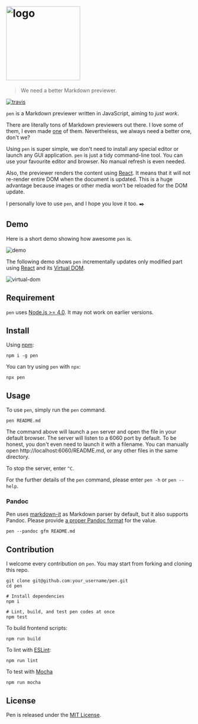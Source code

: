 <h1><img src='media/logo.png' alt='logo' width='200'/></h1>

> We need a better Markdown previewer.

[![travis](https://travis-ci.org/utatti/pen.svg)](https://travis-ci.org/utatti/pen)

`pen` is a Markdown previewer written in JavaScript, aiming to *just work*.

There are literally tons of Markdown previewers out there. I love some of them,
I even made [one](https://github.com/utatti/orange-cat) of them. Nevertheless,
we always need a better one, don't we?

Using `pen` is super simple, we don't need to install any special editor or
launch any GUI application. `pen` is just a tidy command-line tool. You can use
your favourite editor and browser. No manual refresh is even needed.

Also, the previewer renders the content using [React](https://facebook.github.io/react/).
It means that it will not re-render entire DOM when the document is updated.
This is a huge advantage because images or other media won't be reloaded for
the DOM update.

I personally love to use `pen`, and I hope you love it too. :black_nib:

## Demo

Here is a short demo showing how awesome `pen` is.

![demo](https://cloud.githubusercontent.com/assets/1013641/9977359/21b79f66-5f3f-11e5-860a-cf19b2287009.gif)

The following demo shows `pen` incrementally updates only modified part using
[React](https://facebook.github.io/react/) and
its [Virtual DOM](https://facebook.github.io/react/docs/glossary.html).

![virtual-dom](https://cloud.githubusercontent.com/assets/1013641/11914823/896591ba-a6cd-11e5-94ee-05e3ab50413b.gif)

## Requirement

`pen` uses [Node.js >= 4.0](https://nodejs.org/en/docs/es6/). It may not work
on earlier versions.

## Install

Using [npm](http://npmjs.com):

```shell
npm i -g pen
```

You can try using `pen` with `npx`:

```shell
npx pen
```

## Usage

To use `pen`, simply run the `pen` command.

```shell
pen README.md
```

The command above will launch a `pen` server and open the file in your default
browser. The server will listen to a 6060 port by default. To be honest, you
don't even need to launch it with a filename. You can manually open
http://localhost:6060/README.md, or any other files in the same directory.

To stop the server, enter `^C`.

For the further details of the `pen` command, please enter `pen -h` or `pen
--help`.

### Pandoc

Pen uses [markdown-it](https://github.com/markdown-it/markdown-it) as Markdown
parser by default, but it also supports Pandoc. Please provide [a proper Pandoc
format](http://pandoc.org/MANUAL.html#general-options) for the value.

```shell
pen --pandoc gfm README.md
```

## Contribution

I welcome every contribution on `pen`. You may start from forking and cloning
this repo.

```shell
git clone git@github.com:your_username/pen.git
cd pen

# Install dependencies
npm i

# Lint, build, and test pen codes at once
npm test
```

To build frontend scripts:

```shell
npm run build
```

To lint with [ESLint](http://eslint.org):

```shell
npm run lint
```

To test with [Mocha](http://mochajs.org)

```shell
npm run mocha
```

## License

Pen is released under the [MIT License](LICENSE).
